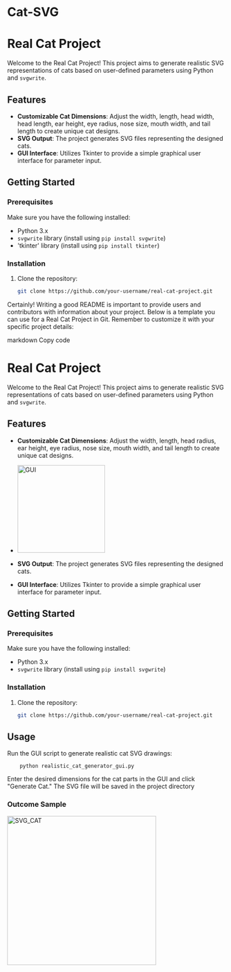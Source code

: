 # Cat-SVG
# Real Cat Project

Welcome to the Real Cat Project! This project aims to generate realistic SVG representations of cats based on user-defined parameters using Python and `svgwrite`.

## Features

- **Customizable Cat Dimensions**: Adjust the width, length, head width, head length, ear height, eye radius, nose size, mouth width, and tail length to create unique cat designs.
- **SVG Output**: The project generates SVG files representing the designed cats.
- **GUI Interface**: Utilizes Tkinter to provide a simple graphical user interface for parameter input.

## Getting Started

### Prerequisites

Make sure you have the following installed:

- Python 3.x
- `svgwrite` library (install using `pip install svgwrite`) 
- 'tkinter' library  (install using `pip install tkinter`)

### Installation

1. Clone the repository:

   ```bash
   git clone https://github.com/your-username/real-cat-project.git

Certainly! Writing a good README is important to provide users and contributors with information about your project. Below is a template you can use for a Real Cat Project in Git. Remember to customize it with your specific project details:

markdown
Copy code
# Real Cat Project

Welcome to the Real Cat Project! This project aims to generate realistic SVG representations of cats based on user-defined parameters using Python and `svgwrite`.

## Features

- **Customizable Cat Dimensions**: Adjust the width, length, head radius, ear height, eye radius, nose size, mouth width, and tail length to create unique cat designs.
- <img width="202" alt="GUI" src="https://github.com/Fiona1006/Cat-SVG/assets/157859780/fa2b4797-dcb7-4ab2-81bc-ed31d33e8b38">

- **SVG Output**: The project generates SVG files representing the designed cats.
- **GUI Interface**: Utilizes Tkinter to provide a simple graphical user interface for parameter input.

## Getting Started

### Prerequisites

Make sure you have the following installed:

- Python 3.x
- `svgwrite` library (install using `pip install svgwrite`)

### Installation

1. Clone the repository:

   ```bash          
   git clone https://github.com/your-username/real-cat-project.git

## Usage
Run the GUI script to generate realistic cat SVG drawings:

        python realistic_cat_generator_gui.py
        
Enter the desired dimensions for the cat parts in the GUI and click "Generate Cat." The SVG file will be saved in the project directory

### Outcome Sample
<img width="344" alt="SVG_CAT" src="https://github.com/Fiona1006/Cat-SVG/assets/157859780/c5369c98-31b2-4810-b822-d3668bd769e8">



